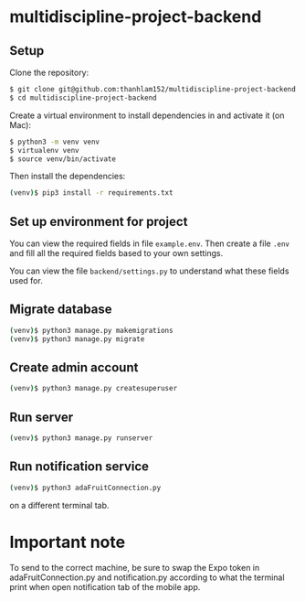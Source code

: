 # multidiscipline-project-backend

## Setup

Clone the repository:

```sh
$ git clone git@github.com:thanhlam152/multidiscipline-project-backend.git
$ cd multidiscipline-project-backend
```

Create a virtual environment to install dependencies in and activate it (on Mac):
```sh
$ python3 -m venv venv
$ virtualenv venv
$ source venv/bin/activate
```

Then install the dependencies:
```sh
(venv)$ pip3 install -r requirements.txt
```
## Set up environment for project
You can view the required fields in file `example.env`.
Then create a file `.env` and fill all the required fields based to your own settings.

You can view the file `backend/settings.py` to understand what these fields used for.


## Migrate database

```sh
(venv)$ python3 manage.py makemigrations
(venv)$ python3 manage.py migrate
```

## Create admin account
```sh
(venv)$ python3 manage.py createsuperuser
```

## Run server
```sh
(venv)$ python3 manage.py runserver
```

## Run notification service
```sh
(venv)$ python3 adaFruitConnection.py
```

on a different terminal tab.

# Important note
To send to the correct machine, be sure to swap the Expo token in adaFruitConnection.py and notification.py according 
to what the terminal print when open notification tab of the mobile app.  
